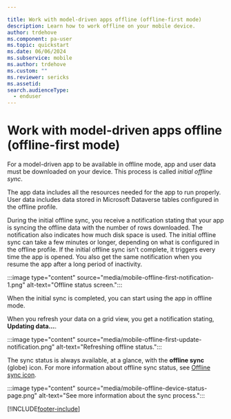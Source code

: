 ```yaml
---

title: Work with model-driven apps offline (offline-first mode)
description: Learn how to work offline on your mobile device.
author: trdehove
ms.component: pa-user
ms.topic: quickstart
ms.date: 06/06/2024
ms.subservice: mobile
ms.author: trdehove
ms.custom: ""
ms.reviewer: sericks
ms.assetid: 
search.audienceType: 
  - enduser
---
```


# Work with model-driven apps offline (offline-first mode)

For a model-driven app to be available in offline mode, app and user data must be downloaded on your device. This process is called *initial offline sync*.

The app data includes all the resources needed for the app to run properly. User data includes data stored in Microsoft Dataverse tables configured in the offline profile.

During the initial offline sync, you receive a notification stating that your app is syncing the offline data with the number of rows downloaded. The notification also indicates how much disk space is used. The initial offline sync can take a few minutes or longer, depending on what is configured in the offline profile. If the initial offline sync isn't complete, it triggers every time the app is opened. You also get the same notification when you resume the app after a long period of inactivity.

:::image type="content" source="media/mobile-offline-first-notification-1.png" alt-text="Offline status screen.":::

When the initial sync is completed, you can start using the app in offline mode.

When you refresh your data on a grid view, you get a notification stating, **Updating data...**.

:::image type="content" source="media/mobile-offline-first-update-notification.png" alt-text="Refreshing offline status.":::

The sync status is always available, at a glance, with the **offline sync** (globe) icon. For more information about offline sync status, see [Offline sync icon](offline-sync-icon.md).

:::image type="content" source="media/mobile-offline-device-status-page.png" alt-text="See more information about the sync process.":::

[!INCLUDE[footer-include](../includes/footer-banner.md)]

